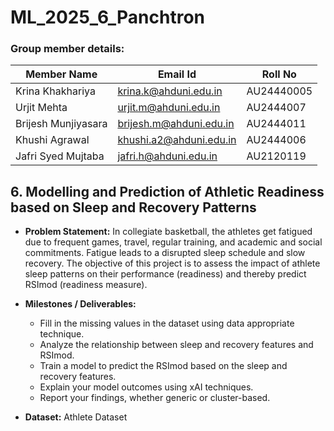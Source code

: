 # ML_2025_6_Panchtron

### Group member details:
| Member Name | Email Id | Roll No |
| ------------|----------|---------|
| Krina Khakhariya | krina.k@ahduni.edu.in | AU24440005 |
| Urjit Mehta | urjit.m@ahduni.edu.in | AU2444007 |
| Brijesh Munjiyasara | brijesh.m@ahduni.edu.in | AU2444011 |
| Khushi Agrawal | khushi.a2@ahduni.edu.in | AU2444006 |
| Jafri Syed Mujtaba | jafri.h@ahduni.edu.in | AU2120119 |

## 6. Modelling and Prediction of Athletic Readiness based on Sleep and Recovery Patterns

- **Problem Statement:** In collegiate basketball, the athletes get fatigued due to frequent
games, travel, regular training, and academic and social commitments. Fatigue leads to a
disrupted sleep schedule and slow recovery. The objective of this project is to assess the
impact of athlete sleep patterns on their performance (readiness) and thereby predict
RSImod (readiness measure).

- **Milestones / Deliverables:**
  - Fill in the missing values in the dataset using data appropriate technique.
  - Analyze the relationship between sleep and recovery features and RSImod.
  - Train a model to predict the RSImod based on the sleep and recovery features.
  - Explain your model outcomes using xAI techniques.
  - Report your findings, whether generic or cluster-based.
 
- **Dataset:** Athlete Dataset
